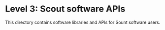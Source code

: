 # Level 3: Scout software APIs
This directory contains software libraries and APIs for Sount software users.
